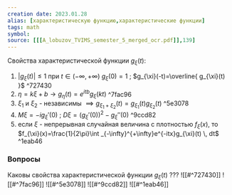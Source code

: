 ```yaml
---
creation date: 2023.01.28
alias: [характеристическую функцию,характеристические функции]
tags: math
symbol:
source: [[[A_lobuzov_TVIMS_semester_5_merged_ocr.pdf]],139]
---
```

Свойства характеристической функции $g_{\xi}(t)$:
1) $| g_{\xi}(t)|\leq 1$ при $t\in{(-\infty,+\infty)}$
   $g_{\xi}(0)=1$ ; $g_{\xi}(-t)=\overline{ g_{\xi}(t) }$ ^727430
2) $\eta=k\xi+b\to g_{\eta}(t)=e^{itb}g_{\xi}(kt)$ ^7fac96
3) $\xi_{1}$ и $\xi_{2}$ - независимы $\implies g_{\xi_{1}+\xi_{2}}(t)=g_{\xi_{1}}(t)g_{\xi_{2}}(t)$ ^5e3078
4) $M\xi=-ig_{\xi}'(0)$ ; $D\xi=(g_{\xi}'(0))^{2}-g_{\xi}''(0)$ ^9ccd82
5) если $\xi$ - непрерывная случайная величина с плотностью $f_{\xi}(x)$, то $f_{\xi}(x)=\frac{1}{2\pi}\int _{-\infty}^{+\infty}e^{-itx}g_{\xi}(t) \, dt$ ^1eab46


### Вопросы
Каковы свойства характеристической функции $g_{\xi}(t)$
???
![[#^727430]]
![[#^7fac96]]
![[#^5e3078]]
![[#^9ccd82]]
![[#^1eab46]]
<!--SR:!2023-02-15,2,210-->
